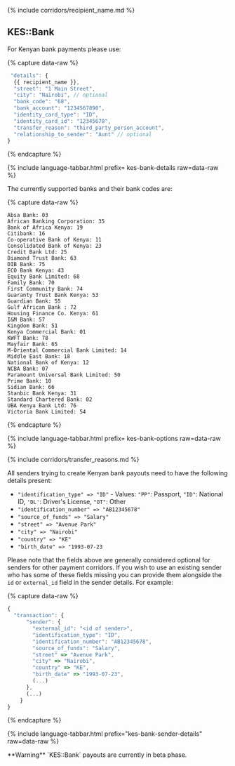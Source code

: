 {% include corridors/recipient_name.md %}

## KES::Bank

For Kenyan bank payments please use:

{% capture data-raw %}
```javascript
 "details": {
  {{ recipient_name }},
  "street": "1 Main Street",
  "city": "Nairobi", // optional
  "bank_code": "68",
  "bank_account": "1234567890",
  "identity_card_type": "ID",
  "identity_card_id": "12345678",
  "transfer_reason": "third_party_person_account",
  "relationship_to_sender": "Aunt" // optional
}
```
{% endcapture %}

{% include language-tabbar.html prefix= kes-bank-details  raw=data-raw %}

The currently supported banks and their bank codes are:

{% capture data-raw %}
```
Absa Bank: 03
African Banking Corporation: 35
Bank of Africa Kenya: 19
Citibank: 16
Co-operative Bank of Kenya: 11
Consolidated Bank of Kenya: 23
Credit Bank Ltd: 25
Diamond Trust Bank: 63
DIB Bank: 75
ECO Bank Kenya: 43
Equity Bank Limited: 68
Family Bank: 70
First Community Bank: 74
Guaranty Trust Bank Kenya: 53
Guardian Bank: 55
Gulf African Bank : 72
Housing Finance Co. Kenya: 61
I&M Bank: 57
Kingdom Bank: 51
Kenya Commercial Bank: 01
KWFT Bank: 78
Mayfair Bank: 65
M-Oriental Commercial Bank Limited: 14
Middle East Bank: 18
National Bank of Kenya: 12
NCBA Bank: 07
Paramount Universal Bank Limited: 50
Prime Bank: 10
Sidian Bank: 66
Stanbic Bank Kenya: 31
Standard Chartered Bank: 02
UBA Kenya Bank Ltd: 76
Victoria Bank Limited: 54
```
{% endcapture %}

{% include language-tabbar.html prefix= kes-bank-options  raw=data-raw %}

{% include corridors/transfer_reasons.md %}

All senders trying to create Kenyan bank payouts need to have the following details present:
- `"identification_type" => "ID"` - Values: `"PP"`: Passport, `"ID"`: National ID, `'DL'`: Driver's License, `"OT"`: Other
- `"identification_number" => "AB12345678"`
- `"source_of_funds" => "Salary"`
- `"street" => "Avenue Park"`
- `"city" => "Nairobi"`
- `"country" => "KE"`
- `"birth_date" => "1993-07-23`

Please note that the fields above are generally considered optional for senders for other payment corridors. If you wish to use an existing sender who has some of these fields missing you can provide them alongside the `id` or `external_id` field in the sender details. For example:

{% capture data-raw %}
```javascript
{
  "transaction": {
      "sender": {
        "external_id": "<id of sender>",
        "identification_type": "ID",
        "identification_number": "AB12345678",
        "source_of_funds": "Salary",
        "street" => "Avenue Park",
        "city" => "Nairobi",
        "country" => "KE",
        "birth_date" => "1993-07-23",
        (...)
      },
      (...)
    }
}
```
{% endcapture %}

{% include language-tabbar.html prefix="kes-bank-sender-details" raw=data-raw %}

<div class="alert alert-warning" markdown="1">
**Warning** `KES::Bank` payouts are currently in beta phase.
</div>